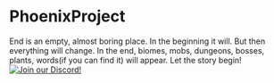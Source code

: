 # PhoenixProject 
End is an empty, almost boring place. In the beginning it will. But then everything will change. 
In the end, biomes, mobs, dungeons, bosses, plants, words(if you can find it) will appear. Let the story begin!
[![Join our Discord!]()](https://discord.gg/pb2SGcHRBz)
